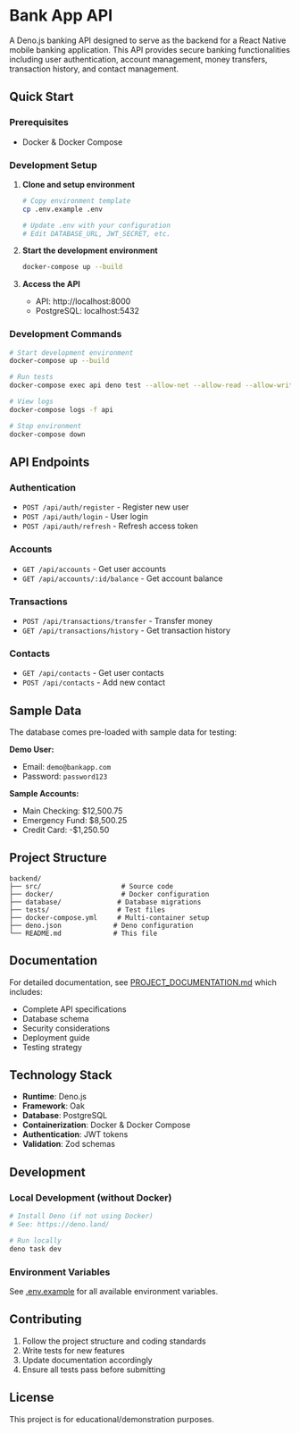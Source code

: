 # Bank App API

A Deno.js banking API designed to serve as the backend for a React Native mobile banking application. This API provides secure banking functionalities including user authentication, account management, money transfers, transaction history, and contact management.

## Quick Start

### Prerequisites
- Docker & Docker Compose

### Development Setup

1. **Clone and setup environment**
   ```bash
   # Copy environment template
   cp .env.example .env
   
   # Update .env with your configuration
   # Edit DATABASE_URL, JWT_SECRET, etc.
   ```

2. **Start the development environment**
   ```bash
   docker-compose up --build
   ```

3. **Access the API**
   - API: http://localhost:8000
   - PostgreSQL: localhost:5432

### Development Commands

```bash
# Start development environment
docker-compose up --build

# Run tests
docker-compose exec api deno test --allow-net --allow-read --allow-write --allow-env

# View logs
docker-compose logs -f api

# Stop environment
docker-compose down
```

## API Endpoints

### Authentication
- `POST /api/auth/register` - Register new user
- `POST /api/auth/login` - User login
- `POST /api/auth/refresh` - Refresh access token

### Accounts
- `GET /api/accounts` - Get user accounts
- `GET /api/accounts/:id/balance` - Get account balance

### Transactions
- `POST /api/transactions/transfer` - Transfer money
- `GET /api/transactions/history` - Get transaction history

### Contacts
- `GET /api/contacts` - Get user contacts
- `POST /api/contacts` - Add new contact

## Sample Data

The database comes pre-loaded with sample data for testing:

**Demo User:**
- Email: `demo@bankapp.com`
- Password: `password123`

**Sample Accounts:**
- Main Checking: $12,500.75
- Emergency Fund: $8,500.25  
- Credit Card: -$1,250.50

## Project Structure

```
backend/
├── src/                    # Source code
├── docker/                 # Docker configuration
├── database/              # Database migrations
├── tests/                 # Test files
├── docker-compose.yml     # Multi-container setup
├── deno.json             # Deno configuration
└── README.md             # This file
```

## Documentation

For detailed documentation, see [PROJECT_DOCUMENTATION.md](./PROJECT_DOCUMENTATION.md) which includes:
- Complete API specifications
- Database schema
- Security considerations
- Deployment guide
- Testing strategy

## Technology Stack

- **Runtime**: Deno.js
- **Framework**: Oak
- **Database**: PostgreSQL
- **Containerization**: Docker & Docker Compose
- **Authentication**: JWT tokens
- **Validation**: Zod schemas

## Development

### Local Development (without Docker)
```bash
# Install Deno (if not using Docker)
# See: https://deno.land/

# Run locally
deno task dev
```

### Environment Variables
See [.env.example](./.env.example) for all available environment variables.

## Contributing

1. Follow the project structure and coding standards
2. Write tests for new features
3. Update documentation accordingly
4. Ensure all tests pass before submitting

## License

This project is for educational/demonstration purposes.
